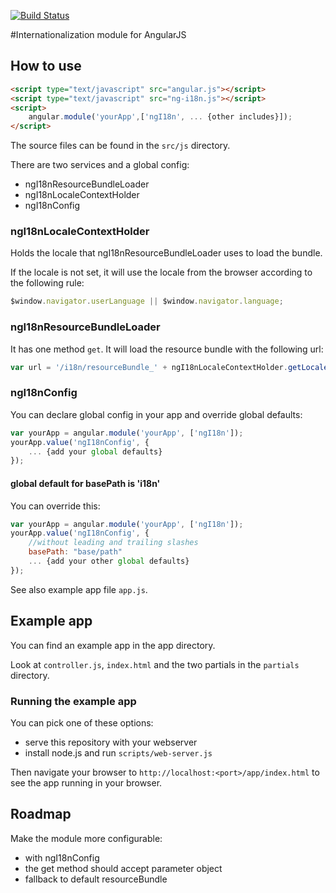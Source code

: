 [![Build Status](https://travis-ci.org/gertn/ng-i18n.png)](https://travis-ci.org/gertn/ng-i18n)

#Internationalization module for AngularJS
## How to use

```html
<script type="text/javascript" src="angular.js"></script>
<script type="text/javascript" src="ng-i18n.js"></script>
<script>
    angular.module('yourApp',['ngI18n', ... {other includes}]);
</script>
```

The source files can be found in the `src/js` directory.

There are two services and a global config:
* ngI18nResourceBundleLoader
* ngI18nLocaleContextHolder
* ngI18nConfig

### ngI18nLocaleContextHolder
Holds the locale that ngI18nResourceBundleLoader uses to load the bundle.

If the locale is not set, it will use the locale from the browser according to the following rule:
```javascript
$window.navigator.userLanguage || $window.navigator.language;
```
### ngI18nResourceBundleLoader
It has one method `get`.
It will load the resource bundle with the following url:
```javascript
var url = '/i18n/resourceBundle_' + ngI18nLocaleContextHolder.getLocale() + '.json';
```

### ngI18nConfig
You can declare global config in your app and override global defaults:
```javascript
var yourApp = angular.module('yourApp', ['ngI18n']);
yourApp.value('ngI18nConfig', {
    ... {add your global defaults}
});
```

#### global default for basePath is 'i18n'
You can override this:
```javascript
var yourApp = angular.module('yourApp', ['ngI18n']);
yourApp.value('ngI18nConfig', {
    //without leading and trailing slashes
    basePath: "base/path"
    ... {add your other global defaults}
});
```
See also example app file `app.js`.

## Example app
You can find an example app in the app directory.

Look at `controller.js`, `index.html` and the two partials in the `partials` directory.

### Running the example app

You can pick one of these options:

* serve this repository with your webserver
* install node.js and run `scripts/web-server.js`

Then navigate your browser to `http://localhost:<port>/app/index.html` to see the app running in
your browser.
 
## Roadmap
Make the module more configurable:
* with ngI18nConfig
* the get method should accept parameter object
* fallback to default resourceBundle
